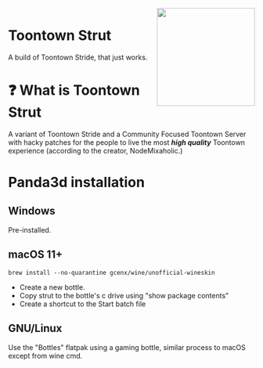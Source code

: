 <img src="resources/phase_3/etc/icon.ico" align="right" width="200"/>

# Toontown Strut
A build of Toontown Stride, that just works.

# ❓ What is Toontown Strut
A variant of Toontown Stride and a Community Focused Toontown Server with hacky patches for the people to live the most ***high quality*** Toontown experience (according to the creator, NodeMixaholic.)

# Panda3d installation

## Windows
Pre-installed.

## macOS 11+
```
brew install --no-quarantine gcenx/wine/unofficial-wineskin
```

* Create a new bottle.
* Copy strut to the bottle's c drive using "show package contents"
* Create a shortcut to the Start batch file

## GNU/Linux

Use the "Bottles" flatpak using a gaming bottle, similar process to macOS except from wine cmd.
